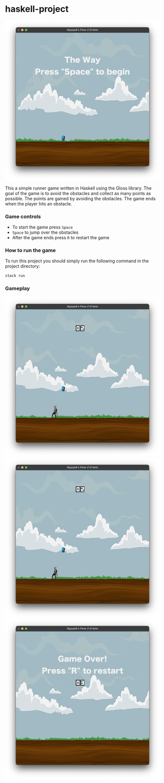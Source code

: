 # haskell-project

![welcome_picture](./readme_imgs/welcome.png)

This a simple runner game written in Haskell using the Gloss library. The goal of the game is to avoid the obstacles and collect as many points as possible. The points are gained by avoiding the obstacles. The game ends when the player hits an obstacle.

### Game controls
* To start the game press `Space`
* `Space` to jump over the obstacles
* After the game ends press `R` to restart the game

### How to run the game
To run this project you should simply run the following command in the project directory:
```bash
stack run
```

### Gameplay

![gameplay_picture_1](./readme_imgs/gameplay_1.png)
![gameplay_picture_2](./readme_imgs/gameplay_1.png)
![welcome_picture](./readme_imgs/game_over.png)
